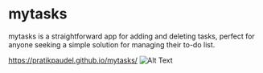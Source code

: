 # mytasks
mytasks is a straightforward app for adding and deleting tasks, perfect for anyone seeking a simple solution for managing their to-do list.

https://pratikpaudel.github.io/mytasks/
![Alt Text](https://i.imgur.com/wCcjLgo.gif)
